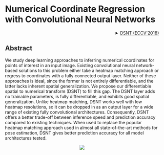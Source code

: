 # Numerical Coordinate Regression with Convolutional Neural Networks

<!-- [ALGORITHM] -->

<details>
<summary align="right"><a href="https://arxiv.org/abs/1801.07372v2">DSNT (ECCV'2018)</a></summary>

```bibtex
@article{nibali2018numerical,
  title={Numerical Coordinate Regression with Convolutional Neural Networks},
  author={Nibali, Aiden and He, Zhen and Morgan, Stuart and Prendergast, Luke},
  journal={arXiv preprint arXiv:1801.07372},
  year={2018}
}
```

</details>

## Abstract

<!-- [ABSTRACT] -->

We study deep learning approaches to inferring numerical coordinates for points of interest in an input image. Existing convolutional neural network-based solutions to this problem either take a heatmap matching approach or regress to coordinates with a fully connected output layer. Neither of these approaches is ideal, since the former is not entirely differentiable, and the latter lacks inherent spatial generalization. We propose our differentiable spatial to numerical transform (DSNT) to fill this gap. The DSNT layer adds no trainable parameters, is fully differentiable, and exhibits good spatial generalization. Unlike heatmap matching, DSNT works well with low heatmap resolutions, so it can be dropped in as an output layer for a wide range of existing fully convolutional architectures. Consequently, DSNT offers a better trade-off between inference speed and prediction accuracy compared to existing techniques. When used to replace the popular heatmap matching approach used in almost all state-of-the-art methods for pose estimation, DSNT gives better prediction accuracy for all model architectures tested.

<!-- [IMAGE] -->

<div align=center>
<img src="https://user-images.githubusercontent.com/13503330/189809838-1f313583-e73b-4843-b396-70b4c979ea77.png">
</div>
